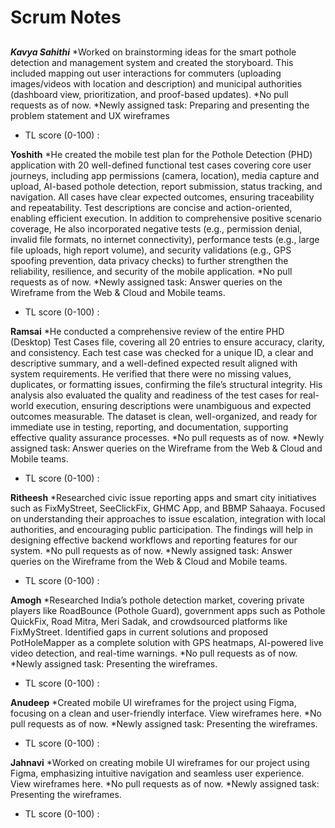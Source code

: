 # Scrum Notes

## <Date>

***Kavya Sahithi***
*Worked on brainstorming ideas for the smart pothole detection and management system and created the storyboard. This included mapping out user interactions for commuters (uploading images/videos with location and description) and municipal authorities (dashboard view, prioritization, and proof-based updates).
*No pull requests as of now.
*Newly assigned task: Preparing and presenting the problem statement and UX wireframes
* TL score (0-100) : <leave this empty for the TL-self>

**Yoshith**
*He created the mobile test plan for the Pothole Detection (PHD) application with 20 well-defined functional test cases covering core user journeys, including app permissions (camera, location), media capture and upload, AI-based pothole detection, report submission, status tracking, and navigation. All cases have clear expected outcomes, ensuring traceability and repeatability. Test descriptions are concise and action-oriented, enabling efficient execution. In addition to comprehensive positive scenario coverage, He also incorporated negative tests (e.g., permission denial, invalid file formats, no internet connectivity), performance tests (e.g., large file uploads, high report volume), and security validations (e.g., GPS spoofing prevention, data privacy checks) to further strengthen the reliability, resilience, and security of the mobile application.
*No pull requests as of now.
*Newly assigned task: Answer queries on the Wireframe from the Web & Cloud and Mobile teams.
* TL score (0-100) : <leave this empty for the TL-self>

**Ramsai**
*He conducted a comprehensive review of the entire PHD (Desktop) Test Cases file, covering all 20 entries to ensure accuracy, clarity, and consistency. Each test case was checked for a unique ID, a clear and descriptive summary, and a well-defined expected result aligned with system requirements. He verified that there were no missing values, duplicates, or formatting issues, confirming the file’s structural integrity. His analysis also evaluated the quality and readiness of the test cases for real-world execution, ensuring descriptions were unambiguous and expected outcomes measurable. The dataset is clean, well-organized, and ready for immediate use in testing, reporting, and documentation, supporting effective quality assurance processes.
*No pull requests as of now.
*Newly assigned task: Answer queries on the Wireframe from the Web & Cloud and Mobile teams.
* TL score (0-100) : <leave this empty for the TL-self>

**Ritheesh**
*Researched civic issue reporting apps and smart city initiatives such as FixMyStreet, SeeClickFix, GHMC App, and BBMP Sahaaya. Focused on understanding their approaches to issue escalation, integration with local authorities, and encouraging public participation. The findings will help in designing effective backend workflows and reporting features for our system.
*No pull requests as of now.
*Newly assigned task: Answer queries on the Wireframe from the Web & Cloud and Mobile teams.
* TL score (0-100) : <leave this empty for the TL-self>

**Amogh**
*Researched India’s pothole detection market, covering private players like RoadBounce (Pothole Guard), government apps such as Pothole QuickFix, Road Mitra, Meri Sadak, and crowdsourced platforms like FixMyStreet. Identified gaps in current solutions and proposed PotHoleMapper as a complete solution with GPS heatmaps, AI-powered live video detection, and real-time warnings.
*No pull requests as of now.
*Newly assigned task: Presenting the wireframes.
* TL score (0-100) : <leave this empty for the TL-self>

**Anudeep**
*Created mobile UI wireframes for the project using Figma, focusing on a clean and user-friendly interface. View wireframes here.
*No pull requests as of now.
*Newly assigned task: Presenting the wireframes.
* TL score (0-100) : <leave this empty for the TL-self>

**Jahnavi**
*Worked on creating mobile UI wireframes for our project using Figma, emphasizing intuitive navigation and seamless user experience. View wireframes here.
*No pull requests as of now.
*Newly assigned task: Presenting the wireframes.
* TL score (0-100) : <leave this empty for the TL-self>
